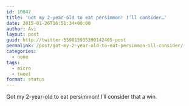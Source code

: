 ```yaml
---
id: 10047
title: 'Got my 2-year-old to eat persimmon! I’ll consider…'
date: 2015-01-26T16:51:34+00:00
author: Avi
layout: post
guid: http://twitter-559815935390142465-post
permalink: /post/got-my-2-year-old-to-eat-persimmon-ill-consider/
categories:
  - none
tags:
  - micro
  - tweet
format: status
---
```

Got my 2-year-old to eat persimmon! I’ll consider that a win.